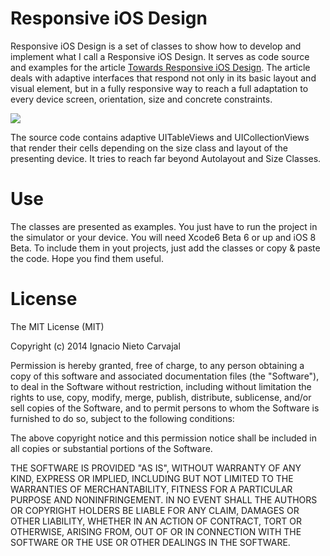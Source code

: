 # Responsive iOS Design

Responsive iOS Design is a set of classes to show how to develop and implement what I call a Responsive iOS Design. It serves as code source and examples for the article [Towards Responsive iOS Design](http://digitalleaves.com/blog/towards-responsive-ios-design-beyond-size-classes-and-auto-layout-i/). The article deals with adaptive interfaces that respond not only in its basic layout and visual element, but in a fully responsive way to reach a full adaptation to every device screen, orientation, size and concrete constraints.

![](http://digitalleaves.com/blog/wp-content/uploads/2014/09/ResponsiveTableviewsCorrect.jpg)

The source code contains adaptive UITableViews and UICollectionViews that render their cells depending on the size class and layout of the presenting device. It tries to reach far beyond Autolayout and Size Classes.

# Use

The classes are presented as examples. You just have to run the project in the simulator or your device. You will need Xcode6 Beta 6 or up and iOS 8 Beta. To include them in yout projects, just add the classes or copy & paste the code. Hope you find them useful.

# License

The MIT License (MIT)

Copyright (c) 2014 Ignacio Nieto Carvajal

Permission is hereby granted, free of charge, to any person obtaining a copy
of this software and associated documentation files (the "Software"), to deal
in the Software without restriction, including without limitation the rights
to use, copy, modify, merge, publish, distribute, sublicense, and/or sell
copies of the Software, and to permit persons to whom the Software is
furnished to do so, subject to the following conditions:

The above copyright notice and this permission notice shall be included in
all copies or substantial portions of the Software.

THE SOFTWARE IS PROVIDED "AS IS", WITHOUT WARRANTY OF ANY KIND, EXPRESS OR
IMPLIED, INCLUDING BUT NOT LIMITED TO THE WARRANTIES OF MERCHANTABILITY,
FITNESS FOR A PARTICULAR PURPOSE AND NONINFRINGEMENT. IN NO EVENT SHALL THE
AUTHORS OR COPYRIGHT HOLDERS BE LIABLE FOR ANY CLAIM, DAMAGES OR OTHER
LIABILITY, WHETHER IN AN ACTION OF CONTRACT, TORT OR OTHERWISE, ARISING FROM,
OUT OF OR IN CONNECTION WITH THE SOFTWARE OR THE USE OR OTHER DEALINGS IN
THE SOFTWARE.
